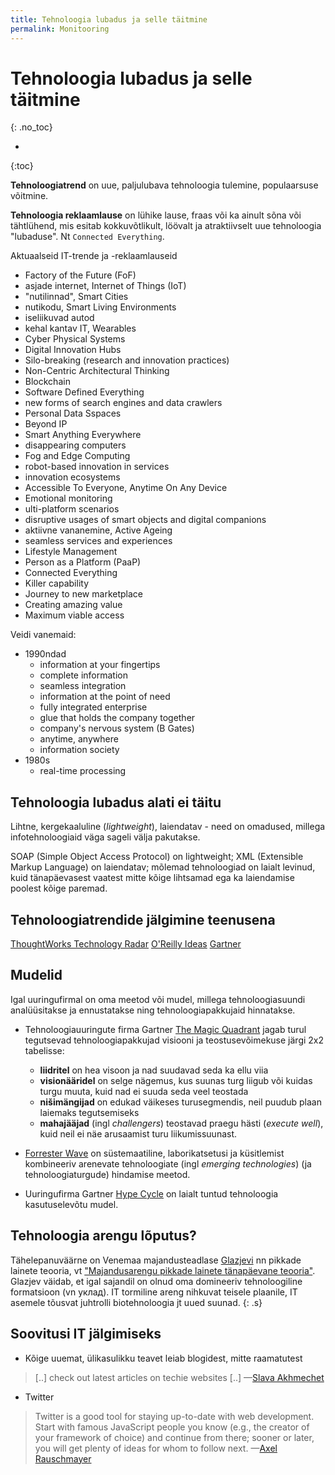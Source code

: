 ```yaml
---
title: Tehnoloogia lubadus ja selle täitmine
permalink: Monitooring
---
```


# Tehnoloogia lubadus ja selle täitmine
{: .no_toc}

- 
{:toc}

__Tehnoloogiatrend__ on uue, paljulubava tehnoloogia tulemine, populaarsuse võitmine.

__Tehnoloogia reklaamlause__ on lühike lause, fraas või ka ainult sõna või tähtlühend, mis esitab kokkuvõtlikult, löövalt ja atraktiivselt uue tehnoloogia "lubaduse". Nt `Connected Everything`.

Aktuaalseid IT-trende ja -reklaamlauseid

- Factory of the Future (FoF)
- asjade internet, Internet of Things (IoT)
- "nutilinnad", Smart Cities
- nutikodu, Smart Living Environments
- iseliikuvad autod
- kehal kantav IT, Wearables
- Cyber Physical Systems
- Digital Innovation Hubs
- Silo-breaking (research and innovation practices)
- Non-Centric Architectural Thinking
- Blockchain
- Software Defined Everything
- new forms of search engines and data crawlers
- Personal Data Sspaces
- Beyond IP
- Smart Anything Everywhere
- disappearing computers
- Fog and Edge Computing
- robot-based innovation in services
- innovation ecosystems
- Accessible To Everyone, Anytime On Any Device
- Emotional monitoring
- ulti-platform scenarios
- disruptive usages of smart objects and digital companions
- aktiivne vananemine, Active Ageing
- seamless services and experiences
- Lifestyle Management
- Person as a Platform (PaaP)
- Connected Everything
- Killer capability
- Journey to new marketplace
- Creating amazing value
- Maximum viable access

Veidi vanemaid:

- 1990ndad
  - information at your fingertips
  - complete information
  - seamless integration
  - information at the point of need
  - fully integrated enterprise
  - glue that holds the company together
  - company's nervous system (B Gates)
  - anytime, anywhere
  - information society
- 1980s
  - real-time processing

## Tehnoloogia lubadus alati ei täitu

Lihtne, kergekaaluline (_lightweight_), laiendatav - need on omadused, millega infotehnoloogiaid väga sageli välja pakutakse.

SOAP (Simple Object Access Protocol) on lightweight; XML (Extensible Markup Language) on laiendatav; mõlemad tehnoloogiad on laialt levinud, kuid tänapäevasest vaatest mitte kõige lihtsamad ega ka laiendamise poolest kõige paremad. 

## Tehnoloogiatrendide jälgimine teenusena

[ThoughtWorks Technology Radar](https://www.thoughtworks.com/radar)
[O'Reilly Ideas](https://www.oreilly.com/ideas)
[Gartner](http://www.gartner.com/technology/home.jsp)

## Mudelid

Igal uuringufirmal on oma meetod või mudel, millega tehnoloogiasuundi analüüsitakse ja ennustatakse ning tehnoloogiapakkujaid hinnatakse.

- Tehnoloogiauuringute firma Gartner [The Magic Quadrant](http://www.gartner.com/technology/research/methodologies/research_mq.jsp) jagab turul tegutsevad tehnoloogiapakkujad visiooni ja teostusevõimekuse järgi 2x2 tabelisse:

  - __liidritel__ on hea visoon ja nad suudavad seda ka ellu viia
  - __visionääridel__ on selge nägemus, kus suunas turg liigub või kuidas turgu muuta, kuid nad ei suuda seda veel teostada
  - __nišimängijad__ on edukad väikeses turusegmendis, neil puudub plaan laiemaks tegutsemiseks
  - __mahajääjad__ (ingl _challengers_) teostavad praegu hästi (_execute well_), kuid neil ei näe arusaamist turu liikumissuunast.  

- [Forrester Wave](https://www.forrester.com/marketing/policies/forrester-wave-methodology.html) on süstemaatiline, laborikatsetusi ja küsitlemist kombineeriv arenevate tehnoloogiate (ingl _emerging technologies_) (ja tehnoloogiaturgude) hindamise meetod.

- Uuringufirma Gartner [Hype Cycle](https://en.wikipedia.org/wiki/Hype_cycle) on laialt tuntud tehnoloogia kasutuselevõtu mudel.

## Tehnoloogia arengu lõputus?

Tähelepanuväärne on Venemaa majandusteadlase [Glazjevi](https://en.wikipedia.org/wiki/Sergey_Glazyev) nn pikkade lainete teooria, vt ["Majandusarengu pikkade lainete tänapäevane teooria"](http://www.glazev.ru/upload/iblock/77b/77b8141cdfc1038b78520f79fc9acd40.pdf). Glazjev väidab, et igal sajandil on olnud oma domineeriv tehnoloogiline formatsioon (vn уклад). IT tormiline areng nihkuvat teisele plaanile, IT asemele tõusvat juhtrolli biotehnoloogia jt uued suunad.
{: .s}

## Soovitusi IT jälgimiseks

- Kõige uuemat, ülikasulikku teavet leiab blogidest, mitte raamatutest

> [..] check out latest articles on techie websites [..] &mdash;[Slava Akhmechet](http://www.defmacro.org/)

- Twitter

> Twitter is a good tool for staying up-to-date with web development. Start with famous JavaScript people you know (e.g., the creator of your framework of choice) and continue from there; sooner or later, you will get plenty of ideas for whom to follow next. &mdash;[Axel Rauschmayer](http://speakingjs.com/es5/ch33.html)

